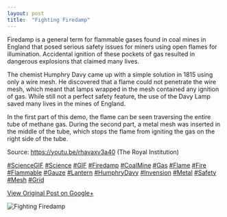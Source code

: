 ```yaml
---
layout: post
title:  "Fighting Firedamp"
---
```


Firedamp is a general term for flammable gases found in coal mines in England
that posed serious safety issues for miners using open flames for
illumination. Accidental ignition of these pockets of gas resulted in
dangerous explosions that claimed many lives.  
  
The chemist Humphry Davy came up with a simple solution in 1815 using only a
wire mesh. He discovered that a flame could not penetrate the wire mesh, which
meant that lamps wrapped in the mesh contained any ignition of gas. While
still not a perfect safety feature, the use of the Davy Lamp saved many lives
in the mines of England.  
  
In the first part of this demo, the flame can be seen traversing the entire
tube of methane gas. During the second part, a metal mesh was inserted in the
middle of the tube, which stops the flame from igniting the gas on the right
side of the tube.  
  
Source: <https://youtu.be/rhavaxv3a40> (The Royal Institution)  
  
[#ScienceGIF](https://plus.google.com/s/%23ScienceGIF/posts)
[#Science](https://plus.google.com/s/%23Science/posts)
[#GIF](https://plus.google.com/s/%23GIF/posts)
[#Firedamp](https://plus.google.com/s/%23Firedamp/posts)
[#CoalMine](https://plus.google.com/s/%23CoalMine/posts)
[#Gas](https://plus.google.com/s/%23Gas/posts)
[#Flame](https://plus.google.com/s/%23Flame/posts)
[#Fire](https://plus.google.com/s/%23Fire/posts)
[#Flammable](https://plus.google.com/s/%23Flammable/posts)
[#Gauze](https://plus.google.com/s/%23Gauze/posts)
[#Lantern](https://plus.google.com/s/%23Lantern/posts)
[#HumphryDavy](https://plus.google.com/s/%23HumphryDavy/posts)
[#Invension](https://plus.google.com/s/%23Invension/posts)
[#Metal](https://plus.google.com/s/%23Metal/posts)
[#Safety](https://plus.google.com/s/%23Safety/posts)
[#Mesh](https://plus.google.com/s/%23Mesh/posts)
[#Grid](https://plus.google.com/s/%23Grid/posts)﻿

[View Original Post on Google+](https://plus.google.com/+ColinSullender/posts/ThBSXgUfCtX)

![Fighting Firedamp](/assets/img/2015-12-01-Fighting-Firedamp.gif)
